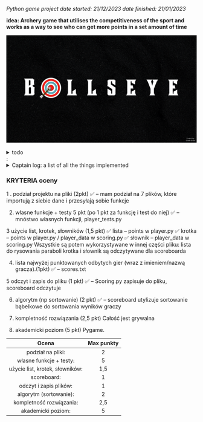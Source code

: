 _Python game project
date started: 21/12/2023
date finished: 21/01/2023_


**idea:
Archery game that utilises the competitiveness of the sport
and works as a way to see who can get more points in a set amount of time**


![Bullseye](/assets/Bullseye.png)

<details><summary>todo</summary>
```
- [✅] Make a MENU
- [✅] Add settings? (only hosts scoreboard)
- [✅] Add quit button
- [ ] Create the game:
- - [✅] Scoring system
- - [✅] Arrow physics
- - [abandoned] Stamina/Hold bar (since holding a strung bow is tiresome)
- - [✅] Timer
- - [✅/❌] Graphics:
    - [✅] character 
    - [✅] ground
    - [abandoned] animations
    - [❌] background
- - [abandoned] X and Y axis shot (shot predictor exists, however it's baaad...)
- - [abandoned] hit animations?
```
</details>:


<details><summary>Captain log: a list of all the things implemented</summary>
```
1. created a repo, made a run.py file, got the pygame lib
2. created a menu that changes displays between: "start game", "settings", "quit"
3. created buttons file that is responsible for: initialising buttons, updating buttons, detecting inputs, changing color on hover for visual clarity.
4. added custom font.
5. added images, however, they require fixing, due to resolution issues. Need to make my own.
6. fixed centring issues, fixed resolution issues, made my own background and button borders.
7. Added player character
8. Added player movement
9. Added gravity and jumping
10. Added shot indicator on Q
11. START takes you to the game
12. SETTINGS -> SCOREBOARD takes you to the scoreboard
13. Scoreboard looks for scores.txt file and prints them out correctly sorting as it goes
14. Added background image for the menu. play and settings sections have their special backgrouns, alongside scoreboards.
15. Added player collision with walls
16. Added hitboxes for player to hit
17. Added points
18. Added Timer
19. Timer with 0 seconds ends game
20. Added number of hits
21. Added user name inputs
22. Added scoring.py which saves the data into a file
23. Added player_dictionaries
24. Fixed final bugs
25. Added the player_test file with all the tests used while making the game, however running them in that file will cause errors, cause
they are being used out of context
26. Adding logos, fixing up the README. tidying up
```
</details>



### KRYTERIA oceny
1 . podział projektu na pliki (2pkt)
✅ – mam podział na 7 plików, które importują z siebie dane i przesyłają sobie funkcje

2.  własne funkcje + testy 5 pkt (po 1 pkt za funkcję i test do niej)
✅ – mnóstwo własnych funkcji, player_tests.py

3 użycie list, krotek, słowników (1,5 pkt)
✅ lista – points w player.py
✅ krotka – points w player.py / player_data w scoring.py
✅ słownik – player_data w scoring.py
Wszystkie są potem wykorzystywane w innej części pliku:
lista do rysowania paraboli
krotka i słownik są odczytywane dla scoreboarda


4. lista  najwyżej punktowanych odbytych gier (wraz z imieniem/nazwą gracza).(1pkt)
✅ – scores.txt

5 odczyt i zapis do pliku (1 pkt)
✅ – Scoring.py zapisuje do pliku, scoreboard odczytuje

6. algorytm  (np sortowanie) (2 pkt)
✅ – scoreboard utylizuje sortowanie bąbelkowe do sortowania wyników graczy

7. kompletność rozwiązania (2,5 pkt)
Całość jest grywalna

8. akademicki poziom (5 pkt)
Pygame.



| Ocena | Max punkty |
| :----: | :----: |
| podział na pliki:   |    2    |
| własne funkcje + testy:        |   5     |
| użycie list, krotek, słowników:    |  1,5 |
| scoreboard:   |  1 |
| odczyt i zapis plików:  |  1  |
| algorytm (sortowanie):  |  2  |
| kompletność rozwiązania:   |   2,5 |
|akademicki poziom:  |   5  |
